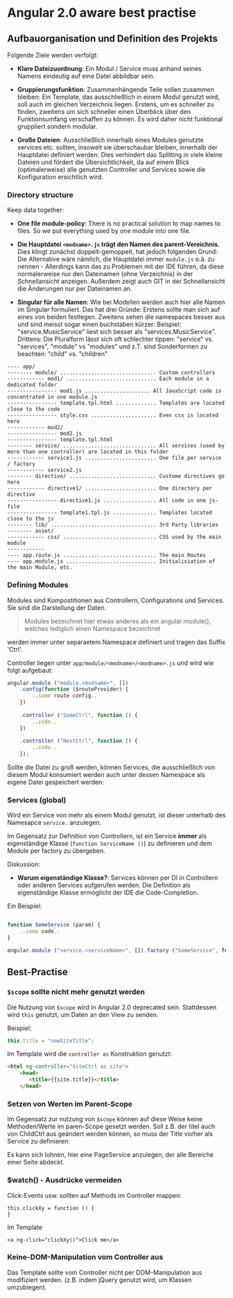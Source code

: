 # Angular 2.0 aware best practise

## Aufbauorganisation und Definition des Projekts

Folgende Ziele werden verfolgt:

* __Klare Dateizuordnung__: Ein Modul / Service muss anhand seines Namens eindeutig auf eine
  Datei abbildbar sein. 
  
* __Gruppierungsfunktion__: Zusammenhängende Teile sollen zusammen bleiben: Ein Template, das ausschließlich
  in einem Modul genutzt wird, soll auch im gleichen Verzeichnis liegen. Erstens, um es schneller zu finden,
  zweitens um sich schneller einen Überblick über den Funktionsumfang verschaffen zu können. Es wird daher nicht
  funktional gruppliert sondern modular.
  
* __Große Dateien__: Ausschließlich innerhalb eines Modules genutzte services etc. sollten, insoweit sie 
  überschaubar bleiben, innerhalb der Hauptdatei definiert werden. Dies verhindert das Splitting in viele
  kleine Dateien und fördert die Übersichtlichkeit, da auf einem Blick (optimalerweise) alle genutzten
  Controller und Services sowie die Konfiguration ersichtlich wird.

### Directory structure

Keep data together:

* __One file module-policy__: There is no practical solution to map names to files. So we put everything used by one module
  into one file.
  
* __Die Hauptdatei `<modname>.js` trägt den Namen des parent-Vereichnis.__ Dies klingt zunächst doppelt-gemoppelt, hat 
  jedoch folgenden Grund: Die Alternative wäre nämlich, die Hauptdatei immer `module.js` o.ä. zu nennen - 
  Allerdings kann das zu Problemen mit der IDE führen, da diese normalerweise nur den Dateinamen (ohne Verzeichnis) 
  in der Schnellansicht anzeigen. Außerdem zeigt auch GIT in der Schnellansicht die Änderungen nur per Dateinamen an.

* __Singular für alle Namen__: Wie bei Modellen werden auch hier alle Namen im Singular formuliert. Das hat
  drei Gründe: Erstens sollte man sich auf eines von beiden festlegen. Zweitens sehen die namespaces besser aus und
  sind meisst sogar einen buchstaben kürzer: Beispiel: "service.MusicService" liest sich besser als "services.MusicService".
  Drittens: Die Pluralform lässt sich oft schlechter tippen: "service" vs. "services", "module" vs "modules" und 
  z.T. sind Sonderformen zu beachten: "child" vs. "children"

```
---- app/
-------- module/ ............................... Custom controllers
------------ mod1/ ............................. Each module in a dedicated folder
---------------- mod1.js ..................... All JavaScript code is concentrated in one module.js
---------------- template.tpl.html ............. Templates are located close to the code
---------------- style.css ..................... Even css is located here
------------ mod2/
---------------- mod2.js
---------------- template.tpl.html
-------- service/ .............................. All services (used by more than one controller) are located in this folder
------------ service1.js ....................... One file per service / factory
------------ service2.js
-------- directive/ ............................ Custome directives go here
------------ directive1/ ....................... One directory per directive
---------------- directive1.js ................. All code in one js-file
---------------- template1.tpl.js .............. Templates located close to the js
-------- lib/ .................................. 3rd Party libraries
-------- asset/
------------ css/ .............................. CSS used by the main module
------------ 
---- app.route.js .............................. The main Routes
---- app.module.js ............................. Initialisiation of the main Module, etc.
```


### Defining Modules

Modules sind Kompostitionen aus Controllern, Configurations und Services. Sie sind die Darstellung
der Daten.

> Modules bezeichnet hier etwas anderes als ein angular.module(), welches lediglich
> einen Namespace bezeichnet

 werden immer unter separaetem Namespace definiert und tragen das Suffix 'Ctrl'.

Controller liegen unter `app/module/<modname>/<modname>.js` und wird wie folgt aufgebaut:

```js
angular.module ("module.<modname>", [])
    .config(function ($routeProvider) {
        ..some route config..
    })
    
    .controller ("SomeCtrl", function () {
        ..code..
    })
    
    .controller ("NextCtrl", function () {
        ..code..
    });
```

Sollte die Datei zu groß werden, können Services, die ausschließlich von diesem Modul
konsumiert werden auch unter dessen Namespace als eigene Datei gespeichert werden:


### Services (global)

Wird ein Service von mehr als einem Modul genutzt, ist dieser unterhalb des Namesapce
`service.` anzulegen.

Im Gegensatz zur Definition von Controllern, ist ein Service __immer__ als eigenständige
Klasse (`function ServiceName ()`) zu definieren und dem Module per factory zu übergeben.

Diskussion:
* __Warum eigenständige Klasse?__: Services können per DI in Controllern oder anderen Services aufgerufen werden.
  Die Definition als eigenständige Klasse ermöglicht der IDE die Code-Completion.

Ein Beispiel:

```js

function SomeService (param) {
    ..some code..
}

angular.module ("service.<serviceName>", []).factory ("SomeService", function () { return new SomeService() });

```


## Best-Practise

### `$scope` sollte nicht mehr genutzt werden

Die Nutzung von `$scope` wird in Angular 2.0 deprecated sein. Stattdessen wird `this` genutzt, um Daten
an den View zu senden.

Beispiel:

```js
this.title = "newSiteTitle";
```

Im Template wird die `controller as` Konstruktion genutzt:

```html
<html ng-controller="SiteCtrl as site">
    <head>
       <title>{{site.title}}</title>
    </head>
```

### Setzen von Werten im Parent-Scope

Im Gegensatz zur nutzung von `$scope` können auf diese Weise keine Methoden/Werte im paren-Scope
gesetzt werden. Soll z.B. der titel auch von ChildCtrl aus geändert werden können, so muss der
Title vorher als Service zu definieren:

Es kann sich lohnen, hier eine PageService anzulegen, der alle Bereiche einer Seite abdeckt.

### $watch() - Ausdrücke vermeiden

Click-Events usw. sollten auf Methods im Controller mappen:

```
this.clickXy = function () {
}
```

Im Template

```
<a ng-click="clickXy()">Click me</a>
```

### Keine-DOM-Manipulation vom Controller aus

Das Template sollte vom Controller nicht per DOM-Manipulation aus modifiziert werden. (z.B. indem
jQuery genutzt wird, um Klassen umzubiegen).
 


